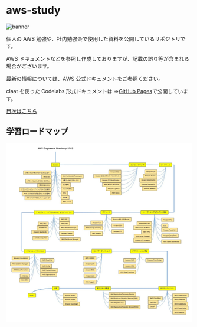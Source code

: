 # aws-study

![banner](./docs/banner.png)

個人の AWS 勉強や、社内勉強会で使用した資料を公開しているリポジトリです。

AWS ドキュメントなどを参照し作成しておりますが、記載の誤り等が含まれる場合がございます。

最新の情報については、AWS 公式ドキュメントをご参照ください。

claat を使った Codelabs 形式ドキュメントは ⇒[GitHub Pages](https://ishiharatma.github.io/aws-study/)で公開しています。

[目次はこちら](./index.md)

## 学習ロードマップ

![loadmap](./aws-learing-loadmap.jpg)